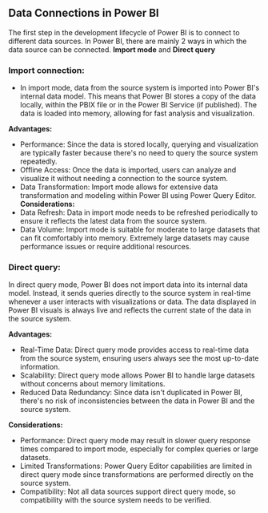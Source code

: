 ## Data Connections in Power BI
The first step in the development lifecycle of Power BI is to connect to different data sources. In Power BI, there are mainly 2 ways in which the data source can be connected.
**Import mode** and
**Direct query**
### Import connection:
  * In import mode, data from the source system is imported into Power BI's internal data model. This means that Power BI stores a copy of the data locally, within the PBIX file or in the Power BI Service (if published). The data is loaded into memory, allowing for fast analysis and visualization.
    
**Advantages:**
* Performance: Since the data is stored locally, querying and visualization are typically faster because there's no need to query the source system repeatedly.
* Offline Access: Once the data is imported, users can analyze and visualize it without needing a connection to the source system.
* Data Transformation: Import mode allows for extensive data transformation and modeling within Power BI using Power Query Editor.
**Considerations:**
* Data Refresh: Data in import mode needs to be refreshed periodically to ensure it reflects the latest data from the source system.
* Data Volume: Import mode is suitable for moderate to large datasets that can fit comfortably into memory. Extremely large datasets may cause performance issues or require additional resources.

### Direct query:
In direct query mode, Power BI does not import data into its internal data model. Instead, it sends queries directly to the source system in real-time whenever a user interacts with visualizations or data. The data displayed in Power BI visuals is always live and reflects the current state of the data in the source system.

**Advantages:**
* Real-Time Data: Direct query mode provides access to real-time data from the source system, ensuring users always see the most up-to-date information.
* Scalability: Direct query mode allows Power BI to handle large datasets without concerns about memory limitations.
* Reduced Data Redundancy: Since data isn't duplicated in Power BI, there's no risk of inconsistencies between the data in Power BI and the source system.

**Considerations:**
* Performance: Direct query mode may result in slower query response times compared to import mode, especially for complex queries or large datasets.
* Limited Transformations: Power Query Editor capabilities are limited in direct query mode since transformations are performed directly on the source system.
* Compatibility: Not all data sources support direct query mode, so compatibility with the source system needs to be verified.

